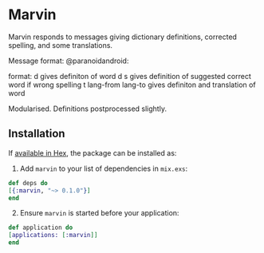 # Marvin

Marvin responds to messages giving dictionary definitions, corrected spelling, and some translations.

Message format:
@paranoidandroid: <command>

<command> format:
  d <word>                         gives definiton of word
  d s <word>                       gives definition of suggested correct word if wrong spelling
  t lang-from lang-to <word>       gives definiton and translation of word


Modularised. Definitions postprocessed slightly.

## Installation

If [available in Hex](https://hex.pm/docs/publish), the package can be installed as:

1. Add `marvin` to your list of dependencies in `mix.exs`:

```elixir
def deps do
[{:marvin, "~> 0.1.0"}]
end
```

2. Ensure `marvin` is started before your application:

```elixir
def application do
[applications: [:marvin]]
end
```

